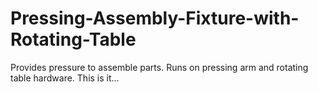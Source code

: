 # Pressing-Assembly-Fixture-with-Rotating-Table
Provides pressure to assemble parts.  Runs on pressing arm and rotating table hardware.
This is it...
